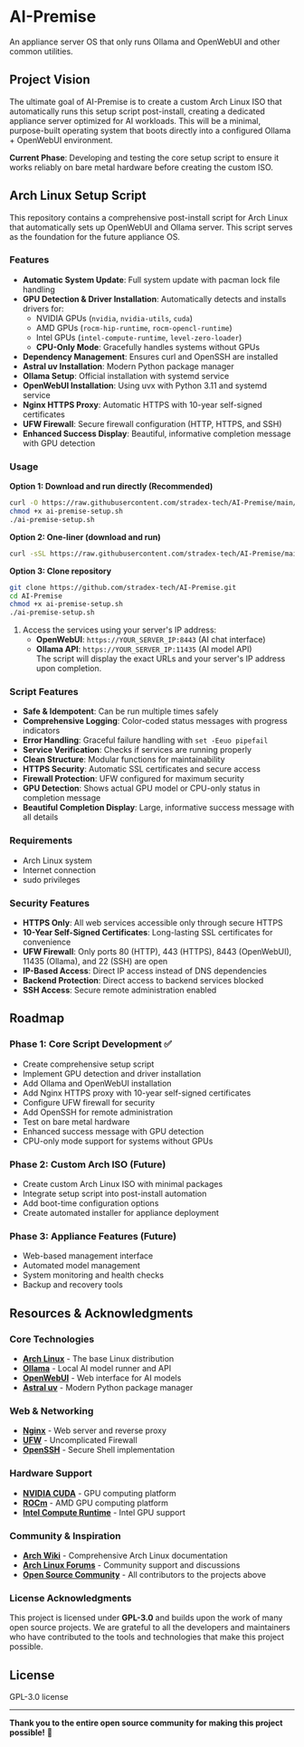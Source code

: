 # AI-Premise

An appliance server OS that only runs Ollama and OpenWebUI and other common utilities.

## Project Vision

The ultimate goal of AI-Premise is to create a custom Arch Linux ISO that automatically runs this setup script post-install, creating a dedicated appliance server optimized for AI workloads. This will be a minimal, purpose-built operating system that boots directly into a configured Ollama + OpenWebUI environment.

**Current Phase**: Developing and testing the core setup script to ensure it works reliably on bare metal hardware before creating the custom ISO.

## Arch Linux Setup Script

This repository contains a comprehensive post-install script for Arch Linux that automatically sets up OpenWebUI and Ollama server. This script serves as the foundation for the future appliance OS.

### Features

* **Automatic System Update**: Full system update with pacman lock file handling
* **GPU Detection & Driver Installation**: Automatically detects and installs drivers for:  
   * NVIDIA GPUs (`nvidia`, `nvidia-utils`, `cuda`)  
   * AMD GPUs (`rocm-hip-runtime`, `rocm-opencl-runtime`)  
   * Intel GPUs (`intel-compute-runtime`, `level-zero-loader`)  
   * **CPU-Only Mode**: Gracefully handles systems without GPUs
* **Dependency Management**: Ensures curl and OpenSSH are installed
* **Astral uv Installation**: Modern Python package manager
* **Ollama Setup**: Official installation with systemd service
* **OpenWebUI Installation**: Using uvx with Python 3.11 and systemd service
* **Nginx HTTPS Proxy**: Automatic HTTPS with 10-year self-signed certificates
* **UFW Firewall**: Secure firewall configuration (HTTP, HTTPS, and SSH)
* **Enhanced Success Display**: Beautiful, informative completion message with GPU detection

### Usage

**Option 1: Download and run directly (Recommended)**

```bash
curl -O https://raw.githubusercontent.com/stradex-tech/AI-Premise/main/ai-premise-setup.sh
chmod +x ai-premise-setup.sh
./ai-premise-setup.sh
```

**Option 2: One-liner (download and run)**

```bash
curl -sSL https://raw.githubusercontent.com/stradex-tech/AI-Premise/main/ai-premise-setup.sh | bash
```

**Option 3: Clone repository**

```bash
git clone https://github.com/stradex-tech/AI-Premise.git
cd AI-Premise
chmod +x ai-premise-setup.sh
./ai-premise-setup.sh
```

1. Access the services using your server's IP address:  
   * **OpenWebUI**: `https://YOUR_SERVER_IP:8443` (AI chat interface)  
   * **Ollama API**: `https://YOUR_SERVER_IP:11435` (AI model API)  
The script will display the exact URLs and your server's IP address upon completion.

### Script Features

* **Safe & Idempotent**: Can be run multiple times safely
* **Comprehensive Logging**: Color-coded status messages with progress indicators
* **Error Handling**: Graceful failure handling with `set -Eeuo pipefail`
* **Service Verification**: Checks if services are running properly
* **Clean Structure**: Modular functions for maintainability
* **HTTPS Security**: Automatic SSL certificates and secure access
* **Firewall Protection**: UFW configured for maximum security
* **GPU Detection**: Shows actual GPU model or CPU-only status in completion message
* **Beautiful Completion Display**: Large, informative success message with all details

### Requirements

* Arch Linux system
* Internet connection
* sudo privileges

### Security Features

* **HTTPS Only**: All web services accessible only through secure HTTPS
* **10-Year Self-Signed Certificates**: Long-lasting SSL certificates for convenience
* **UFW Firewall**: Only ports 80 (HTTP), 443 (HTTPS), 8443 (OpenWebUI), 11435 (Ollama), and 22 (SSH) are open
* **IP-Based Access**: Direct IP access instead of DNS dependencies
* **Backend Protection**: Direct access to backend services blocked
* **SSH Access**: Secure remote administration enabled

## Roadmap

### Phase 1: Core Script Development ✅

* Create comprehensive setup script
* Implement GPU detection and driver installation
* Add Ollama and OpenWebUI installation
* Add Nginx HTTPS proxy with 10-year self-signed certificates
* Configure UFW firewall for security
* Add OpenSSH for remote administration
* Test on bare metal hardware
* Enhanced success message with GPU detection
* CPU-only mode support for systems without GPUs

### Phase 2: Custom Arch ISO (Future)

* Create custom Arch Linux ISO with minimal packages
* Integrate setup script into post-install automation
* Add boot-time configuration options
* Create automated installer for appliance deployment

### Phase 3: Appliance Features (Future)

* Web-based management interface
* Automated model management
* System monitoring and health checks
* Backup and recovery tools

## Resources & Acknowledgments

### Core Technologies
- **[Arch Linux](https://archlinux.org/)** - The base Linux distribution
- **[Ollama](https://ollama.ai/)** - Local AI model runner and API
- **[OpenWebUI](https://github.com/open-webui/open-webui)** - Web interface for AI models
- **[Astral uv](https://github.com/astral-sh/uv)** - Modern Python package manager

### Web & Networking
- **[Nginx](https://nginx.org/)** - Web server and reverse proxy
- **[UFW](https://launchpad.net/ufw)** - Uncomplicated Firewall
- **[OpenSSH](https://www.openssh.com/)** - Secure Shell implementation

### Hardware Support
- **[NVIDIA CUDA](https://developer.nvidia.com/cuda-toolkit)** - GPU computing platform
- **[ROCm](https://rocm.docs.amd.com/)** - AMD GPU computing platform
- **[Intel Compute Runtime](https://github.com/intel/compute-runtime)** - Intel GPU support

### Community & Inspiration
- **[Arch Wiki](https://wiki.archlinux.org/)** - Comprehensive Arch Linux documentation
- **[Arch Linux Forums](https://bbs.archlinux.org/)** - Community support and discussions
- **[Open Source Community](https://opensource.org/)** - All contributors to the projects above

### License Acknowledgments
This project is licensed under **GPL-3.0** and builds upon the work of many open source projects. We are grateful to all the developers and maintainers who have contributed to the tools and technologies that make this project possible.

## License

GPL-3.0 license

---

**Thank you to the entire open source community for making this project possible!** 🙏
